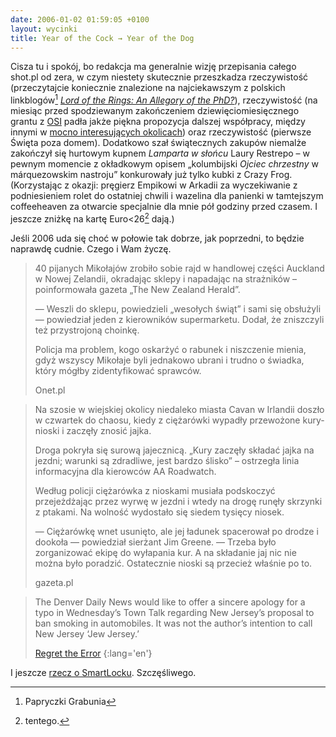 ```yaml
---
date: 2006-01-02 01:59:05 +0100
layout: wycinki
title: Year of the Cock → Year of the Dog
---
```


Cisza tu i spokój, bo redakcja ma generalnie wizję przepisania całego shot.pl od zera, w czym niestety skutecznie przeszkadza rzeczywistość (przeczytajcie koniecznie znalezione na najciekawszym z polskich linkblogów[^1] <cite>[Lord of the Rings: An Allegory of the PhD?](http://danny.oz.au/danny/humour/phd_lotr.html 'a young hobbit, quite bright, a bit dissatisfied with what he’s learnt so far')</cite>), rzeczywistość (na miesiąc przed spodziewanym zakończeniem dziewięciomiesięcznego grantu z [OSI](http://www.soros.org/ 'Open Society Institute') padła jakże piękna propozycja dalszej współpracy, między innymi w [mocno interesujących okolicach](http://art61.pl/ 'Stowarzyszenie 61')) oraz rzeczywistość (pierwsze Święta poza domem). Dodatkowo szał świątecznych zakupów niemalże zakończył się hurtowym kupnem <cite>Lamparta w słońcu</cite> Laury Restrepo – w pewnym momencie z okładkowym opisem „kolumbijski <cite>Ojciec chrzestny</cite> w márquezowskim nastroju” konkurowały już tylko kubki z Crazy Frog. (Korzystając z okazji: pręgierz Empikowi w Arkadii za wyczekiwanie z podniesieniem rolet do ostatniej chwili i wazelina dla panienki w tamtejszym coffeeheaven za otwarcie specjalnie dla mnie pół godziny przed czasem. I jeszcze zniżkę na kartę Euro<26[^2] dają.)

Jeśli 2006 uda się choć w połowie tak dobrze, jak poprzedni, to będzie naprawdę cudnie. Czego i Wam życzę.

> 40 pijanych Mikołajów zrobiło sobie rajd w handlowej części Auckland w Nowej Zelandii, okradając sklepy i napadając na strażników – poinformowała gazeta „The New Zealand Herald”.
>
> — Weszli do sklepu, powiedzieli „wesołych świąt” i sami się obsłużyli — powiedział jeden z kierowników supermarketu. Dodał, że zniszczyli też przystrojoną choinkę.
>
> Policja ma problem, kogo oskarżyć o rabunek i niszczenie mienia, gdyż wszyscy Mikołaje byli jednakowo ubrani i trudno o świadka, który mógłby zidentyfikować sprawców.
>
> Onet.pl

> Na szosie w wiejskiej okolicy niedaleko miasta Cavan w Irlandii doszło w czwartek do chaosu, kiedy z ciężarówki wypadły przewożone kury-nioski i zaczęły znosić jajka.
>
> Droga pokryła się surową jajecznicą. „Kury zaczęły składać jajka na jezdni; warunki są zdradliwe, jest bardzo ślisko” – ostrzegła linia informacyjna dla kierowców AA Roadwatch.
>
> Według policji ciężarówka z nioskami musiała podskoczyć przejeżdżając przez wyrwę w jezdni i wtedy na drogę runęły skrzynki z ptakami. Na wolność wydostało się siedem tysięcy niosek.
>
> — Ciężarówkę wnet usunięto, ale jej ładunek spacerował po drodze i dookoła — powiedział sierżant Jim Greene. — Trzeba było zorganizować ekipę do wyłapania kur. A na składanie jaj nic nie można było poradzić. Ostatecznie nioski są przecież właśnie po to.
>
> gazeta.pl

> The Denver Daily News would like to offer a sincere apology for a typo in Wednesday’s Town Talk regarding New Jersey’s proposal to ban smoking in automobiles. It was not the author’s intention to call New Jersey ‘Jew Jersey.’
>
> [Regret the Error](http://www.regrettheerror.com/2005/12/13/crunks-05-the-year-in-media-errors-and-corrections/ 'Crunks ’05: The Year in Media Errors and Corrections')
{:lang='en'}

I jeszcze [rzecz o SmartLocku](http://www.thisisbroken.com/b/2005/12/magnavox_televi.html 'classic'). Szczęśliwego.

[^1]: Papryczki Grabunia
[^2]: tentego.
